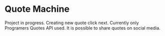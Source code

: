 # Quote Machine
Project in progress.
Creating new quote click next.
Currently only Programers Quotes API used.
It is possible to share quotes on social media.
